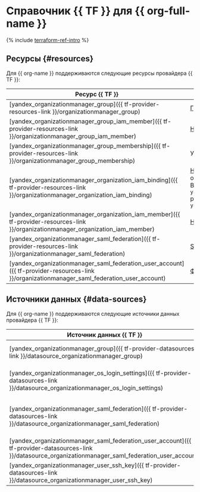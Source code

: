 # Справочник {{ TF }} для {{ org-full-name }}

{% include [terraform-ref-intro](../_includes/terraform-ref-intro.md) %}

## Ресурсы {#resources}

Для {{ org-name }} поддерживаются следующие ресурсы провайдера {{ TF }}:

| **Ресурс {{ TF }}** | **Ресурс {{ yandex-cloud }}** |
| --- | --- |
| [yandex_organizationmanager_group]({{ tf-provider-resources-link }}/organizationmanager_group) | [Группа пользователей](./concepts/groups.md) |
| [yandex_organizationmanager_group_iam_member]({{ tf-provider-resources-link }}/organizationmanager_group_iam_member) | [Назначение](../iam/concepts/access-control/index.md#access-bindings) прав доступа к группе пользователей |
| [yandex_organizationmanager_group_membership]({{ tf-provider-resources-link }}/organizationmanager_group_membership) | Участник группы пользователей |
| [yandex_organizationmanager_organization_iam_binding]({{ tf-provider-resources-link }}/organizationmanager_organization_iam_binding) | [Назначение](../iam/concepts/access-control/index.md#access-bindings) прав доступа к организации. Имеет ограничение в 1000 привязок на ресурс. <br>Вместо `yandex_organizationmanager_organization_iam_binding` рекомендуется использовать `yandex_organizationmanager_organization_iam_member` |
| [yandex_organizationmanager_organization_iam_member]({{ tf-provider-resources-link }}/organizationmanager_organization_iam_member) | [Назначение](../iam/concepts/access-control/index.md#access-bindings) прав доступа к организации |
| [yandex_organizationmanager_saml_federation]({{ tf-provider-resources-link }}/organizationmanager_saml_federation) | [SAML-совместимая федерация удостоверений](./concepts/add-federation.md) |
| [yandex_organizationmanager_saml_federation_user_account]({{ tf-provider-resources-link }}/organizationmanager_saml_federation_user_account) | [Федеративный пользователь](./concepts/add-federation.md#saml-authentication) |

## Источники данных {#data-sources}

Для {{ org-name }} поддерживаются следующие источники данных провайдера {{ TF }}:

| **Источник данных {{ TF }}** | **Описание** |
| --- | --- |
| [yandex_organizationmanager_group]({{ tf-provider-datasources-link }}/datasource_organizationmanager_group) |  Информация о [группе пользователей](./concepts/groups.md) |
| [yandex_organizationmanager_os_login_settings]({{ tf-provider-datasources-link }}/datasource_organizationmanager_os_login_settings) | Информация о настройках доступа по [OS Login](./concepts/os-login.md) |
| [yandex_organizationmanager_saml_federation]({{ tf-provider-datasources-link }}/datasource_organizationmanager_saml_federation) |  Информация о [SAML-совместимой федерации удостоверений](./concepts/add-federation.md) |
| [yandex_organizationmanager_saml_federation_user_account]({{ tf-provider-datasources-link }}/datasource_organizationmanager_saml_federation_user_account) | Информация о [федеративном пользователе](./concepts/add-federation.md#saml-authentication) |
| [yandex_organizationmanager_user_ssh_key]({{ tf-provider-datasources-link }}/datasource_organizationmanager_user_ssh_key) | Информация об [SSH-ключе](../glossary/ssh-keygen.md) пользователя |